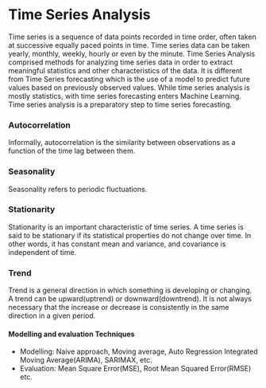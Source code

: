 # Time Series Analysis

Time series is a sequence of data points recorded in time order, often taken at successive equally paced points in time.
Time series data can be taken yearly, monthly, weekly, hourly or even by the minute.
Time Series Analysis comprised methods for analyzing time series data in order to extract meaningful statistics 
and other characteristics of the data. It is different from Time Series forecasting which is the use of a model to predict future 
values based on previously observed values. While time series analysis is mostly statistics, with time series forecasting enters Machine Learning. 
Time series analysis is a preparatory step to time series forecasting.

### Autocorrelation
Informally, autocorrelation is the similarity between observations as a function of the time lag between them.

### Seasonality
Seasonality refers to periodic fluctuations. 

### Stationarity
Stationarity is an important characteristic of time series. A time series is said to be stationary if its statistical properties
do not change over time. In other words, it has constant mean and variance, and covariance is independent of time.

### Trend
Trend is a general direction in which something is developing or changing. A trend can be upward(uptrend) or downward(downtrend). 
It is not always necessary that the increase or decrease is consistently in the same direction in a given period.

#### Modelling and evaluation Techniques

* Modelling: Naive approach, Moving average, Auto Regression Integrated Moving Average(ARIMA), SARIMAX, etc.
* Evaluation: Mean Square Error(MSE), Root Mean Squared Error(RMSE) etc.
